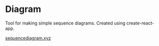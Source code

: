 # Diagram

Tool for making simple sequence diagrams. Created using create-react-app.

[sequencediagram.xyz](https://sequencediagram.xyz)
